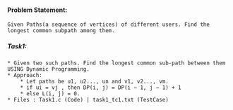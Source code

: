 #### Problem Statement:
    Given Paths(a sequence of vertices) of different users. Find the longest common subpath among them.

##### Task1:
    * Given two such paths. Find the longest common sub-path between them USING Dynamic Programming.
    * Approach: 
        * Let paths be u1, u2..., un and v1, v2..., vm.
        * if ui = vj , then DP(i, j) = DP(i − 1, j − 1) + 1 
        * else L(i, j) = 0.
    * Files : Task1.c (Code) | task1_tc1.txt (TestCase)